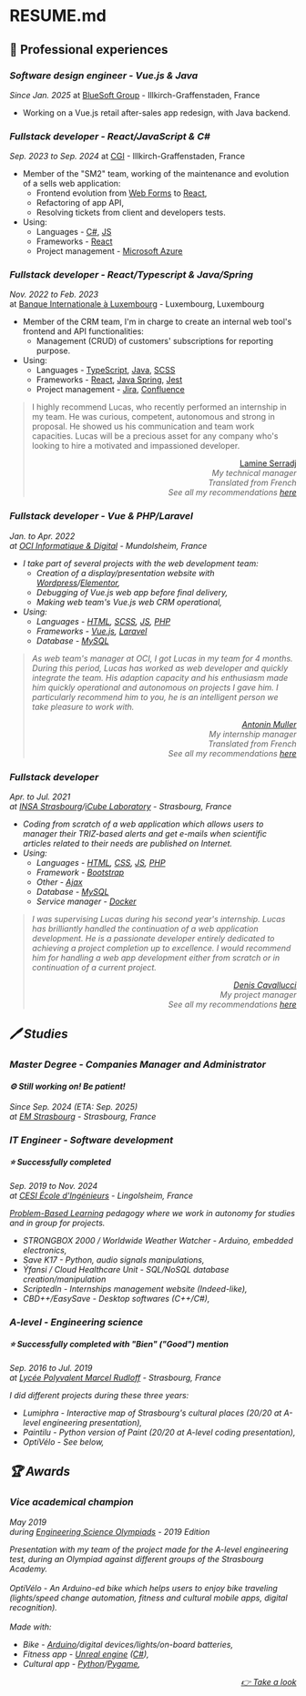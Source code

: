 # RESUME.md

## :office: Professional experiences

### _Software design engineer - Vue.js & Java_
_Since Jan. 2025_
at [BlueSoft Group](https://www.bluesoft-group.com/) - Illkirch-Graffenstaden, France

- Working on a Vue.js retail after-sales app redesign, with Java backend.

### _Fullstack developer - React/JavaScript & C#_
_Sep. 2023 to Sep. 2024_
at [CGI](https://cgi.com) - Illkirch-Graffenstaden, France

- Member of the "SM2" team, working of the maintenance and evolution of a sells web application:
    - Frontend evolution from [Web Forms](https://learn.microsoft.com/fr-fr/aspnet/web-forms/what-is-web-forms) to [React](https://react.dev/),
    - Refactoring of app API,
    - Resolving tickets from client and developers tests.
- Using:
    - Languages - [C#](https://learn.microsoft.com/fr-fr/dotnet/csharp/tour-of-csharp), [JS](https://developer.mozilla.org/fr/docs/Web/JavaScript)
    - Frameworks - [React](https://reactjs.org)
    - Project management - [Microsoft Azure](https://azure.microsoft.com/fr-fr/)

### _Fullstack developer - React/Typescript & Java/Spring_

_Nov. 2022 to Feb. 2023_\
at [Banque Internationale à Luxembourg](https://www.bil.com) - Luxembourg, Luxembourg

-   Member of the CRM team, I'm in charge to create an internal web tool's frontend and API functionalities:
    -   Management (CRUD) of customers' subscriptions for reporting purpose.
-   Using:
    -   Languages - [TypeScript](https://typescriptlang.org), [Java](https://java.com/fr), [SCSS](https://sass-lang.com)
    -   Frameworks - [React](https://reactjs.org), [Java Spring](https://spring.io), [Jest](https://jestjs.io/fr)
    -   Project management - [Jira](https://atlassian.com/software/jira), [Confluence](https://atlassian.com/software/confluence)
> I highly recommend Lucas, who recently performed an internship in my team. He was curious, competent, autonomous and strong in proposal. He showed us his communication and team work capacities. Lucas will be a precious asset for any company who's looking to hire a motivated and impassioned developer.
>
> <div align="right"><u><a href="https://www.linkedin.com/in/lamine-serradj-212500a5">Lamine Serradj</a></u></div>
> <div align="right"><em>My technical manager</div>
> <div align="right"><em>Translated from French</em></div>
> <div align="right"><em>See all my recommendations <a href="https://www.linkedin.com/in/lucas-bastian/details/recommendations">here</a></em></div>

### _Fullstack developer - Vue & PHP/Laravel_

_Jan. to Apr. 2022_\
 at [OCI Informatique & Digital](https://oci.fr) - Mundolsheim, France

-   I take part of several projects with the web development team:
    -   Creation of a display/presentation website with [Wordpress](https://wordpress.com/fr)/[Elementor](https://elementor.com),
    -   Debugging of Vue.js web app before final delivery,
    -   Making web team's Vue.js web CRM operational,
-   Using:
    -   Languages - [HTML](https://developer.mozilla.org/fr/docs/Web/HTML), [SCSS](https://sass-lang.com), [JS](https://developer.mozilla.org/fr/docs/Web/JavaScript), [PHP](https://php.net)
    -   Frameworks - [Vue.js](https://vuejs.org), [Laravel](https://laravel.com)
    -   Database - [MySQL](https://mysql.com/fr)

> As web team's manager at OCI, I got Lucas in my team for 4 months. During this period, Lucas has worked as web developer and quickly integrate the team. His adaption capacity and his enthusiasm made him quickly operational and autonomous on projects I gave him. I particularly recommend him to you, he is an intelligent person we take pleasure to work with.
>
> <div align="right"><u><a href="https://www.linkedin.com/in/antonin-muller-ba920020/">Antonin Muller</a></u></div>
> <div align="right"><em>My internship manager</em></div>
> <div align="right"><em>Translated from French</em></div>
> <div align="right"><em>See all my recommendations <a href="https://www.linkedin.com/in/lucas-bastian/details/recommendations">here</a></em></div>

### _Fullstack developer_

_Apr. to Jul. 2021_\
at [INSA Strasbourg](https://insa-strasbourg.fr/fr)/[iCube Laboratory](https://icube.unistra.fr) - Strasbourg, France

-   Coding from scratch of a web application which allows users to manager their TRIZ-based alerts and get e-mails when scientific articles related to their needs are published on Internet.
-   Using:
    -   Languages - [HTML](https://developer.mozilla.org/fr/docs/Web/HTML), [CSS](https://developer.mozilla.org/fr/docs/Web/CSS), [JS](https://developer.mozilla.org/fr/docs/Web/JavaScript), [PHP](https://php.net)
    -   Framework - [Bootstrap](https://getbootstrap.com)
    -   Other - [Ajax](https://developer.mozilla.org/fr/docs/Web/Guide/AJAX)
    -   Database - [MySQL](https://mysql.com/fr)
    -   Service manager - [Docker](https://docker.com)

> I was supervising Lucas during his second year's internship. Lucas has brilliantly handled the continuation of a web application development. He is a passionate developer entirely dedicated to achieving a project completion up to excellence. I would recommend him for handling a web app development either from scratch or in continuation of a current project.
>
> <div align="right"><u><a href="https://www.linkedin.com/in/denis-cavallucci-52905014
> ">Denis Cavallucci</a></u></div>
> <div align="right"><em>My project manager</em></div>
> <div align="right"><em>See all my recommendations <a href="https://www.linkedin.com/in/lucas-bastian/details/recommendations">here</a></em></div>

## :pen: Studies

### _Master Degree - Companies Manager and Administrator_

#### :gear: _Still working on! Be patient!_

_Since Sep. 2024 (ETA: Sep. 2025)_\
at [EM Strasbourg](https://www.em-strasbourg.com/en) - Strasbourg, France

### _IT Engineer - Software development_

#### :star: _Successfully completed_

_Sep. 2019 to Nov. 2024_\
at [CESI École d'Ingénieurs](https://cesi.fr) - Lingolsheim, France

[Problem-Based Learning](https://en.wikipedia.org/wiki/Problem-based_learning) pedagogy where we work in autonomy for studies and in group for projects.

-   STRONGBOX 2000 / Worldwide Weather Watcher - Arduino, embedded electronics,
-   Save K17 - Python, audio signals manipulations,
-   Ýfansi / Cloud Healthcare Unit - SQL/NoSQL database creation/manipulation
-   ScriptedIn - Internships management website (Indeed-like),
-   CBD++/EasySave - Desktop softwares (C++/C#),

### _A-level - Engineering science_

#### :star: _Successfully completed with "Bien"_ ("Good") _mention_

_Sep. 2016 to Jul. 2019_\
at [Lycée Polyvalent Marcel Rudloff](https://lyceerudloff.com) - Strasbourg, France

I did different projects during these three years:
-   Lumiphra - Interactive map of Strasbourg's cultural places (20/20 at A-level engineering presentation),
-   Paintilu - Python version of Paint (20/20 at A-level coding presentation),
-   OptiVélo - _See below_,
  
## :trophy: Awards

### _Vice academical champion_

_May 2019_\
during [Engineering Science Olympiads](https://www.upsti.fr/nos-evenements/olympiades-de-si) - 2019 Edition

Presentation with my team of the project made for the A-level engineering test, during an Olympiad against different groups of the Strasbourg Academy.\
\
OptiVélo - An Arduino-ed bike which helps users to enjoy bike traveling (lights/speed change automation, fitness and cultural mobile apps, digital recognition).\
\
Made with:

-   Bike - [Arduino](https://arduino.cc)/digital devices/lights/on-board batteries,
-   Fitness app - [Unreal engine](https://unrealengine.com) ([C#](https://learn.microsoft.com/fr-fr/dotnet/csharp)),
-   Cultural app - [Python](https://python.org)/[Pygame](https://pygame.org/news),

<div align="right"><a href="https://pedagogie.ac-strasbourg.fr/stidd/osi-olympiades-de-sciences-de-lingenieur/la-finale-academique-2019/">&#128073; Take a look</a></div>
